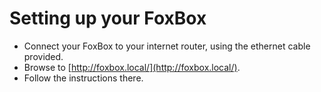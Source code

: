 # Setting up your FoxBox

* Connect your FoxBox to your internet router, using the ethernet cable provided.
* Browse to [http://foxbox.local/](http://foxbox.local/).
* Follow the instructions there.
